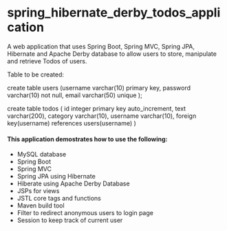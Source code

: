 # spring_hibernate_derby_todos_application
A web application that uses Spring Boot, Spring MVC, Spring JPA, Hibernate and Apache Derby database to allow users to store, manipulate and retrieve Todos of users.


Table to be created:

create table users
(username varchar(10) primary key,
 password varchar(10) not null,
 email  varchar(50) unique
 );
 
 create table todos
 (
	id  integer primary key auto_increment,
    text varchar(200),
    category varchar(10),
    username varchar(10),
    foreign key(username) references users(username)
)


#### This application demostrates how to use the following:

* MySQL database 
* Spring Boot
* Spring MVC
* Spring JPA using Hibernate
* Hiberate using Apache Derby Database
* JSPs for views
* JSTL core tags and functions
* Maven build tool 
* Filter to redirect anonymous users to login page
* Session to keep track of current user

